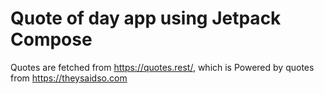 # Quote of day app using Jetpack Compose
   
Quotes are fetched from https://quotes.rest/, which is Powered by quotes from https://theysaidso.com
